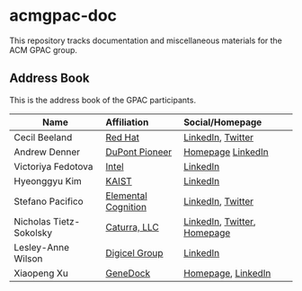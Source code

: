 # acmgpac-doc

This repository tracks documentation and miscellaneous materials for the ACM GPAC group. 

## Address Book 
This is the address book of the GPAC participants.

| Name                    | Affiliation                                              | Social/Homepage                                                                                                                           |
| ------------------------|:---------------------------------------------------------|:------------------------------------------------------------------------------------------------------------------------------------------|
| Cecil Beeland           | [Red Hat](https://www.redhat.com)                        | [LinkedIn](https://www.linkedin.com/in/beelandc/), [Twitter](https://twitter.com/beelandc)                                                |
| Andrew Denner           | [DuPont Pioneer](http://www.pioneer.com/)                | [Homepage](http://denner.co) [LinkedIn](https://www.linkedin.com/in/andrewdenner/)                                                        |
| Victoriya Fedotova      | [Intel](https://www.intel.com)                           | [LinkedIn](https://www.linkedin.com/in/victoriya-fedotova-772aa6110/)                                                                     |
| Hyeonggyu Kim           | [KAIST](https://www.kaist.edu)                           | [LinkedIn](https://www.linkedin.com/in/hyeonggyu/)                                                                                        |
| Stefano Pacifico        | [Elemental Cognition](https://www.elementalcognition.com)| [LinkedIn](https://www.linkedin.com/in/stefanopacifico/), [Twitter](https://twitter.com/StefPac)                                          |
| Nicholas Tietz-Sokolsky | [Caturra, LLC](http://caturra.io)                        | [LinkedIn](https://www.linkedin.com/in/nicholastietz/), [Twitter](https://twitter.com/NicholasTietz), [Homepage](https://www.ntietz.com/) |
| Lesley-Anne Wilson      |[Digicel Group](https://www.digicelgroup.com/en.html)     | [LinkedIn](https://www.linkedin.com/in/lesleyannepwilson)                                                                                 |
| Xiaopeng Xu      |[GeneDock](https://www.genedock.com/)     | [Homepage](http://charlesxu90.github.io/), [LinkedIn](https://www.linkedin.com/in/xiaopeng-charles-xu-0581b067/n)                                                |                                                                              |
